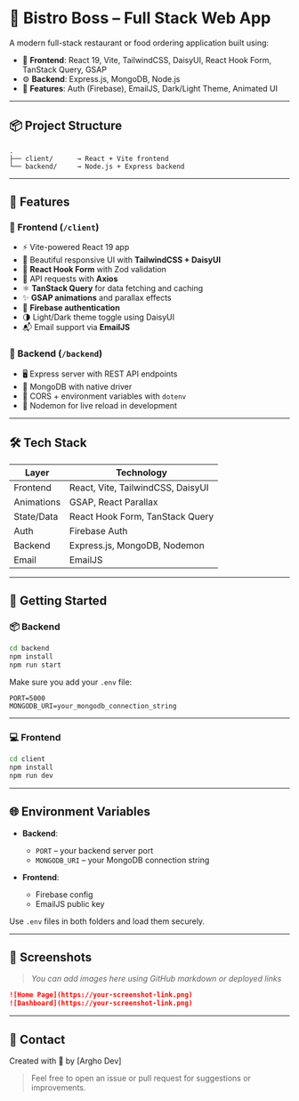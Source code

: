 
# 🧩 Bistro Boss – Full Stack Web App

A modern full-stack restaurant or food ordering application built using:

- 🧠 **Frontend**: React 19, Vite, TailwindCSS, DaisyUI, React Hook Form, TanStack Query, GSAP
- ⚙️ **Backend**: Express.js, MongoDB, Node.js
- 🔐 **Features**: Auth (Firebase), EmailJS, Dark/Light Theme, Animated UI

---

## 📦 Project Structure

```
.
├── client/      → React + Vite frontend
└── backend/     → Node.js + Express backend
```

---

## 🚀 Features

### 🔹 Frontend (`/client`)
- ⚡ Vite-powered React 19 app
- 🎨 Beautiful responsive UI with **TailwindCSS + DaisyUI**
- 🔄 **React Hook Form** with Zod validation
- 📡 API requests with **Axios**
- ⚛️ **TanStack Query** for data fetching and caching
- ✨ **GSAP animations** and parallax effects
- 🔐 **Firebase authentication**
- 🌗 Light/Dark theme toggle using DaisyUI
- 📬 Email support via **EmailJS**

### 🔹 Backend (`/backend`)
- 🖥️ Express server with REST API endpoints
- 💾 MongoDB with native driver
- 🔐 CORS + environment variables with `dotenv`
- 🔄 Nodemon for live reload in development

---

## 🛠️ Tech Stack

| Layer      | Technology                          |
|------------|--------------------------------------|
| Frontend   | React, Vite, TailwindCSS, DaisyUI    |
| Animations | GSAP, React Parallax                 |
| State/Data | React Hook Form, TanStack Query      |
| Auth       | Firebase Auth                        |
| Backend    | Express.js, MongoDB, Nodemon         |
| Email      | EmailJS                              |

---

## 📂 Getting Started

### 📦 Backend

```bash
cd backend
npm install
npm run start
```

Make sure you add your `.env` file:
```env
PORT=5000
MONGODB_URI=your_mongodb_connection_string
```

---

### 💻 Frontend

```bash
cd client
npm install
npm run dev
```

---

## 🌐 Environment Variables

- **Backend**:
  - `PORT` – your backend server port
  - `MONGODB_URI` – your MongoDB connection string

- **Frontend**:
  - Firebase config
  - EmailJS public key

Use `.env` files in both folders and load them securely.

---

## 📸 Screenshots

> _You can add images here using GitHub markdown or deployed links_
```md
![Home Page](https://your-screenshot-link.png)
![Dashboard](https://your-screenshot-link.png)
```

---

## 📮 Contact

Created with 💙 by [Argho Dev]

> Feel free to open an issue or pull request for suggestions or improvements.
